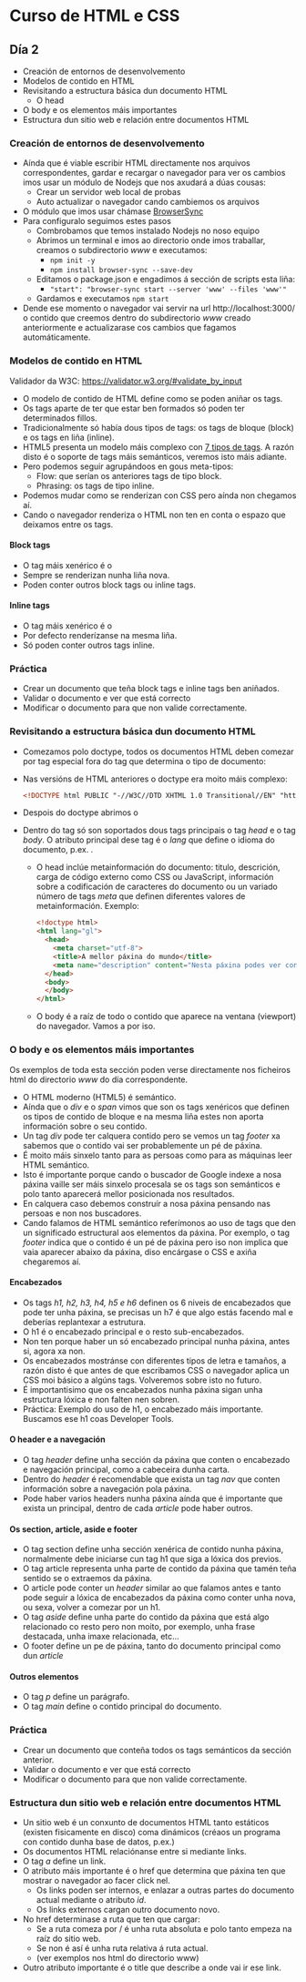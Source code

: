 # Curso de HTML e CSS

## Día 2

- Creación de entornos de desenvolvemento
- Modelos de contido en HTML
- Revisitando a estructura básica dun documento HTML
  - O head
- O body e os elementos máis importantes
- Estructura dun sitio web e relación entre documentos HTML



### Creación de entornos de desenvolvemento

- Aínda que é viable escribir HTML directamente nos arquivos correspondentes, gardar e recargar o navegador para ver os cambios imos usar un módulo de Nodejs que nos axudará a dúas cousas:
  - Crear un servidor web local de probas
  - Auto actualizar o navegador cando cambiemos os arquivos
- O módulo que imos usar chámase [BrowserSync](https://www.browsersync.io/)
- Para configuralo seguimos estes pasos
  - Combrobamos que temos instalado Nodejs no noso equipo
  - Abrimos un terminal e imos ao directorio onde imos traballar, creamos o subdirectorio *www* e executamos:
    - `npm init -y`
    - `npm install browser-sync --save-dev`
  - Editamos o package.json e engadimos á sección de scripts esta liña:
    - `"start": "browser-sync start --server 'www' --files 'www'"`
  - Gardamos e executamos `npm start`
- Dende ese momento o navegador vai servir na url http://localhost:3000/ o contido que creemos dentro do subdirectorio *www* creado anteriormente e actualizarase cos cambios que fagamos automáticamente.

### Modelos de contido en HTML

Validador da W3C: https://validator.w3.org/#validate_by_input

- O modelo de contido de HTML define como se poden aniñar os tags.
- Os tags aparte de ter que estar ben formados só poden ter determinados fillos.
- Tradicionalmente só había dous tipos de tags: os tags de bloque (block) e os tags en liña (inline).
- HTML5 presenta un modelo máis complexo con [7 tipos de tags](https://www.w3.org/TR/2011/WD-html5-20110525/content-models.html#kinds-of-content). A razón disto é o soporte de tags máis semánticos, veremos isto máis adiante.
- Pero podemos seguir agrupándoos en gous meta-tipos:
  - Flow: que serían os anteriores tags de tipo block.
  - Phrasing: os tags de tipo inline.
- Podemos mudar como se renderizan con CSS pero aínda non chegamos aí.
- Cando o navegador renderiza o HTML non ten en conta o espazo que deixamos entre os tags.

#### Block tags

- O tag máis xenérico é o <div>
- Sempre se renderizan nunha liña nova.
- Poden conter outros block tags ou inline tags.

#### Inline tags

- O tag máis xenérico é o <span>
- Por defecto renderízanse na mesma liña.
- Só poden conter outros tags inline.

### Práctica

- Crear un documento que teña block tags e inline tags ben aniñados.
- Validar o documento e ver que está correcto
- Modificar o documento para que non valide correctamente.

### Revisitando a estructura básica dun documento HTML

- Comezamos polo doctype, todos os documentos HTML deben comezar por tag especial fora do tag <html> que determina o tipo de documento: <!doctype html>

- Nas versións de HTML anteriores o doctype era moito máis complexo:

  ```html
  <!DOCTYPE html PUBLIC "-//W3C//DTD XHTML 1.0 Transitional//EN" "http://www.w3.org/TR/xhtml1/DTD/xhtml1-transitional.dtd">
  ```

- Despois do doctype abrimos o <html>

- Dentro do tag <html> só son soportados dous tags principais o tag *head* e o tag *body*. O atributo principal dese tag é o *lang* que define o idioma do documento, p.ex. <html lang="gl">.

  - O head inclúe metainformación do documento: titulo, descrición, carga de código externo como CSS ou JavaScript, información sobre a codificación de caracteres do documento ou un variado número de tags *meta* que definen diferentes valores de metainformación. 
    Exemplo:

    ```html
    <!doctype html>
    <html lang="gl">
      <head>
        <meta charset="utf-8">
        <title>A mellor páxina do mundo</title>
        <meta name="description" content="Nesta páxina podes ver contido flipante">
      </head>
      <body>      
      </body>
    </html>
    ```

  - O body é a raíz de todo o contido que aparece na ventana (viewport) do navegador. Vamos a por iso.

### O body e os elementos máis importantes

Os exemplos de toda esta sección poden verse directamente nos ficheiros html do directorio *www* do día correspondente.

- O HTML moderno (HTML5) é semántico.
- Aínda que o *div* e o *span* vimos que son os tags xenéricos que definen os tipos de contido de bloque e na mesma liña estes non aporta información sobre o seu contido.
- Un tag *div* pode ter calquera contido pero se vemos un tag *footer* xa sabemos que o contido vai ser probablemente un pé de páxina.
- É moito máis sinxelo tanto para as persoas como para as máquinas leer HTML semántico.
- Isto é importante porque cando o buscador de Google indexe a nosa páxina vaille ser máis sinxelo procesala se os tags son semánticos e polo tanto aparecerá mellor posicionada nos resultados.
- En calquera caso debemos construír a nosa páxina pensando nas persoas e non nos buscadores.
- Cando falamos de HTML semántico referímonos ao uso de tags que den un significado estructural aos elementos da páxina. Por exemplo, o tag *footer* indica que o contido é un pé de páxina pero iso non implica que vaia aparecer abaixo da páxina, diso encárgase o CSS e axiña chegaremos aí.

#### Encabezados

- Os tags *h1, h2, h3, h4, h5 e h6* definen os 6 niveis de encabezados que pode ter unha páxina, se precisas un h7 é que algo estás facendo mal e deberías replantexar a estrutura.
- O h1 é o encabezado principal e o resto sub-encabezados.
- Non ten porque haber un só encabezado principal nunha páxina, antes si, agora xa non.
- Os encabezados mostránse con diferentes tipos de letra e tamaños, a razón disto é que antes de que escribamos CSS o navegador aplica un CSS moi básico a algúns tags. Volveremos sobre isto no futuro.
- É importantisimo que os encabezados nunha páxina sigan unha estructura lóxica e non falten nen sobren.
- Práctica: Exemplo do uso de h1, o encabezado máis importante. Buscamos ese h1 coas Developer Tools.

#### O header e a navegación

- O tag *header* define unha sección da páxina que conten o encabezado e navegación principal, como a cabeceira dunha carta.
- Dentro do *header* é recomendable que exista un tag *nav* que conten información sobre a navegación pola páxina.
- Pode haber varios headers nunha páxina aínda que é importante que exista un principal, dentro de cada *article* pode haber outros.

#### Os section, article, aside e footer

- O tag section define unha sección xenérica de contido nunha páxina, normalmente debe iniciarse cun tag h1 que siga a lóxica dos previos.
- O tag article representa unha parte de contido da páxina que tamén teña sentido se o extraemos da páxina.
- O article pode conter un *header* similar ao que falamos antes e tanto pode seguir a lóxica de encabezados da páxina como conter unha nova, ou sexa, volver a comezar por un h1.
- O tag *aside* define unha parte do contido da páxina que está algo relacionado co resto pero non moito, por exemplo, unha frase destacada, unha imaxe relacionada, etc...
- O footer define un pe de páxina, tanto do documento principal como dun *article*

#### Outros elementos

- O tag *p* define un parágrafo.
- O tag *main* define o contido principal do documento.

### Práctica

- Crear un documento que conteña todos os tags semánticos da sección anterior.
- Validar o documento e ver que está correcto
- Modificar o documento para que non valide correctamente.

### Estructura dun sitio web e relación entre documentos HTML

- Un sitio web é un conxunto de documentos HTML tanto estáticos (existen fisicamente en disco) coma dinámicos (créaos un programa con contido dunha base de datos, p.ex.)
- Os documentos HTML relaciónanse entre si mediante links.
- O tag *a* define un link.
- O atributo máis importante é o href que determina que páxina ten que mostrar o navegador ao facer click nel.
  - Os links poden ser internos, e enlazar a outras partes do documento actual mediante o atributo *id*.
  - Os links externos cargan outro documento novo.
- No href determinase a ruta que ten que cargar:
  - Se a ruta comeza por / é unha ruta absoluta e polo tanto empeza na raíz do sitio web.
  - Se non é así é unha ruta relativa á ruta actual.
  - (ver exemplos nos html do directorio www)
- Outro atributo importante é o title que describe a onde vai ir ese link.

### 